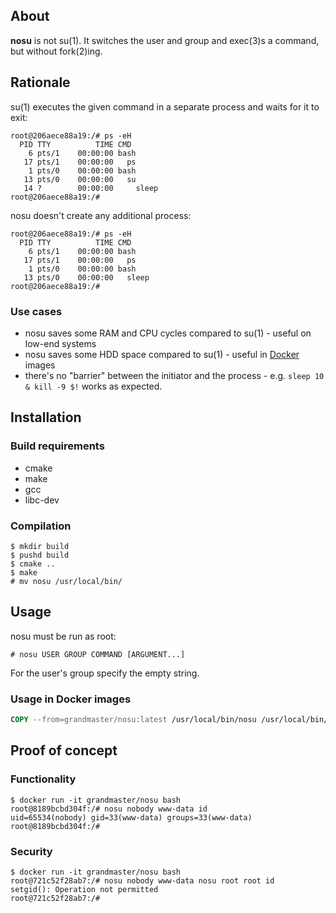 ## About

**nosu** is not su(1). It switches the user and group
and exec(3)s a command, but without fork(2)ing.

## Rationale

su(1) executes the given command in a separate process and waits for it to exit:

```
root@206aece88a19:/# ps -eH
  PID TTY          TIME CMD
    6 pts/1    00:00:00 bash
   17 pts/1    00:00:00   ps
    1 pts/0    00:00:00 bash
   13 pts/0    00:00:00   su
   14 ?        00:00:00     sleep
root@206aece88a19:/#
```

nosu doesn't create any additional process:

```
root@206aece88a19:/# ps -eH
  PID TTY          TIME CMD
    6 pts/1    00:00:00 bash
   17 pts/1    00:00:00   ps
    1 pts/0    00:00:00 bash
   13 pts/0    00:00:00   sleep
root@206aece88a19:/#
```

### Use cases

* nosu saves some RAM and CPU cycles compared to su(1) -
  useful on low-end systems
* nosu saves some HDD space compared to su(1) - useful in [Docker] images
* there's no "barrier" between the initiator and the process -
  e.g. `sleep 10 & kill -9 $!` works as expected.

## Installation

### Build requirements

* cmake
* make
* gcc
* libc-dev

### Compilation

```
$ mkdir build
$ pushd build
$ cmake ..
$ make
# mv nosu /usr/local/bin/
```

## Usage

nosu must be run as root:

```
# nosu USER GROUP COMMAND [ARGUMENT...]
```

For the user's group specify the empty string.

### Usage in Docker images

```Dockerfile
COPY --from=grandmaster/nosu:latest /usr/local/bin/nosu /usr/local/bin/nosu
```

## Proof of concept

### Functionality

```
$ docker run -it grandmaster/nosu bash
root@8189bcbd304f:/# nosu nobody www-data id
uid=65534(nobody) gid=33(www-data) groups=33(www-data)
root@8189bcbd304f:/#
```

### Security

```
$ docker run -it grandmaster/nosu bash
root@721c52f28ab7:/# nosu nobody www-data nosu root root id
setgid(): Operation not permitted
root@721c52f28ab7:/#
```

[Docker]: https://www.docker.com/
